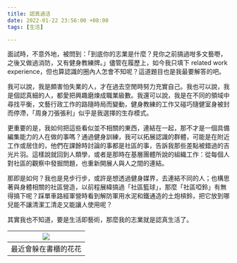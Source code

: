 ```yaml
---
title: 認真過活
date: 2022-01-22 23:56:00 +08:00
tags: [生活]

---
```


  
  
面試時，不意外地，被問到：「到底你的志業是什麼？見你之前搞過咁多文藝嘢，之後又做過消防，又有健身教練牌。」儘管在履歷上，如今我只填下 related work experience，但也算認識的圈內人怎會不知呢？這道題目也是我最要解答的吧。
  
  
我可以說，我是頗害怕失業的人，才在過去空閒時努力充實自己。我也可以說，我是個認真細的人，都愛把興趣磨煉成職業級數。我還可以說，我是在不同的領域中尋找平衡，文藝行政工作的路隨時局而變動，健身教練的工作又碰巧隨健室身被封而停滯，「周身刀張張利」似乎是我選擇的生存模式。

  
更重要的是，我如何把這些看似並不相關的東西，連結在一起，那不才是一個具備編集能力的人在做的事嗎？通過健身訓練，我可以拓展認識的群體，可能是在附近工作或居住的，他們在課餘時討論的事都是社區的事，告訴我那些差點被錯過的吉光片羽。這樣說就回到人類學，或者是那時在基層團體所說的組織工作：從每個人對社區的觀察中發掘問題，也重新開展人與人之間的連結。
  
  
那即是如何？我也是見步行步，或許是想透過健身媒界，去連結不同的人；也構思著與身體相關的社區營造，以前程展緯搞過「社區籃球」，那麼「社區啞鈴」有無得搞下呢？踩單車路經軍營時看到解防軍用水泥和鐵通造的土炮槓鈴，把它放到哪兒能不讓清潔工清走又能讓人使用呢？

  
其實我也不知道，要是生活即藝術，那麼我的志業就是認真生活了。

  
| [![](https://blogger.googleusercontent.com/img/a/AVvXsEiYmns0kRyx8wO0z1M-ztzWF8AmxV9JG-VueOF6Dc8ZQYRgN0mq9dBw5SJBIEphCLi4HW6kwBlLW0GwwbfEW6hoQMU5Y4nn31YD1hDnjbKhEQxrEBlpZVXZPXyHx-_5aHCy9KgnuLRpZdKC7UJNSq4VoiYquDgm9hlPkn30gRjODjR_coTGc1vT6bEY=w320-h180)](https://blogger.googleusercontent.com/img/a/AVvXsEiYmns0kRyx8wO0z1M-ztzWF8AmxV9JG-VueOF6Dc8ZQYRgN0mq9dBw5SJBIEphCLi4HW6kwBlLW0GwwbfEW6hoQMU5Y4nn31YD1hDnjbKhEQxrEBlpZVXZPXyHx-%5F5aHCy9KgnuLRpZdKC7UJNSq4VoiYquDgm9hlPkn30gRjODjR%5FcoTGc1vT6bEY=s5445) |
| --------------------------------------------------------------------------------------------------------------------------------------------------------------------------------------------------------------------------------------------------------------------------------------------------------------------------------------------------------------------------------------------------------------------------------------------------------------------------------------------------------------------- |
| 最近會躲在書櫃的花花                                                                                                                                                                                                                                                                                                                                                                                                                                                                                                            |
  
  
